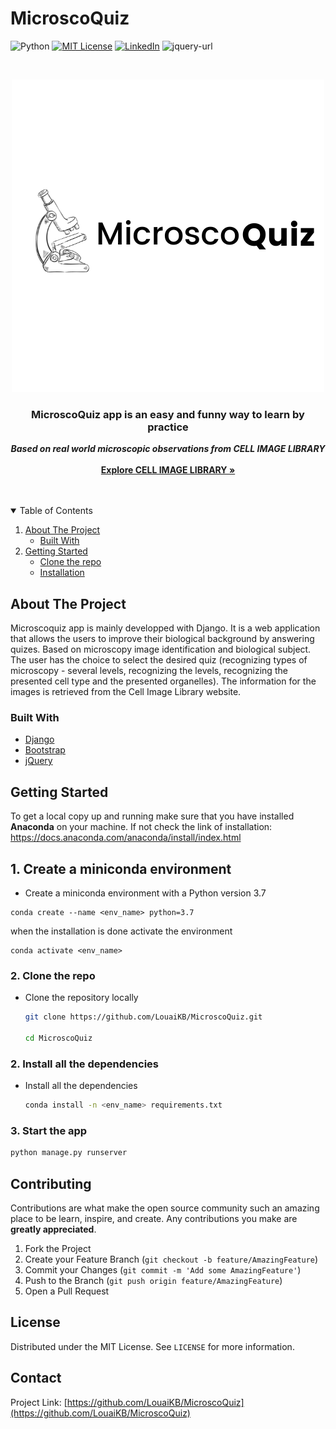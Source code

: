 # MicroscoQuiz
<!--
*** Thanks for checking out the Best-README-Template. If you have a suggestion
*** that would make this better, please fork the repo and create a pull request
*** or simply open an issue with the tag "enhancement".
*** Thanks again! Now go create something AMAZING! :D
-->


<!-- PROJECT SHIELDS -->
<!--
*** I'm using markdown "reference style" links for readability.
*** Reference links are enclosed in brackets [ ] instead of parentheses ( ).
*** See the bottom of this document for the declaration of the reference variables
*** for contributors-url, forks-url, etc. This is an optional, concise syntax you may use.
*** https://www.markdownguide.org/basic-syntax/#reference-style-links
-->
![Python][python-shield]
[![MIT License][license-shield]][license-url]
[![LinkedIn][linkedin-shield]][linkedin-url]
![jquery-url][jquery]


<!-- PROJECT LOGO -->
<br />
<p align="center">
  <a href="https://github.com/othneildrew/Best-README-Template">
    <img src="biologicalquizapp/static/biologicalquizapp/MicroscoQuizrm.png" alt="Logo" >
  </a>

  <h3 align="center" style="font-weight:bold">MicroscoQuiz app is an easy and funny way to learn by practice</h3>

  <p align="center">
    <span style="font-weight:bold; font-style:italic">Based on real world microscopic observations from CELL IMAGE LIBRARY </span> 
    <br /><br>
    <a href="http://www.cellimagelibrary.org/home"><strong>Explore CELL IMAGE LIBRARY »</strong></a><br>
    <br />
    <br />

  </p>
</p>



<!-- TABLE OF CONTENTS -->
<details open="open">
  <summary>Table of Contents</summary>
  <ol>
    <li>
      <a href="#about-the-project">About The Project</a>
      <ul>
        <li><a href="#built-with">Built With</a></li>
      </ul>
    </li>
    <li>
      <a href="#getting-started">Getting Started</a>
      <ul>
        <li><a href="#clone">Clone the repo</a></li>
        <li><a href="#Installation">Installation</a></li>
      </ul>
    </li>
</details>



<!-- ABOUT THE PROJECT -->
## About The Project
Microscoquiz app is mainly developped with Django. It is a web application that allows the users to improve their biological background by answering quizes. 
Based on microscopy image identification and biological subject.
The user has the choice to select the desired quiz (recognizing types of microscopy - several levels, recognizing the
levels, recognizing the presented cell type and the presented organelles).
The information for the images is retrieved from the Cell Image Library website. 

### Built With

* [Django](https://www.djangoproject.com/)
* [Bootstrap](https://getbootstrap.com/)
* [jQuery](https://jquery.com/)




<!-- GETTING STARTED -->
## Getting Started

To get a local copy up and running make sure that you have installed **Anaconda** on your machine. If not check the link of installation: https://docs.anaconda.com/anaconda/install/index.html 

## 1. <span id="conda">Create a miniconda environment</span> 
* Create a miniconda environment with a Python version 3.7

```{sh}
conda create --name <env_name> python=3.7
```
when the installation is done activate the environment
```{sh}
conda activate <env_name>
```

### 2. <span id="clone">Clone the repo</span>  
* Clone the repository locally

  ```sh
  git clone https://github.com/LouaiKB/MicroscoQuiz.git
  
  cd MicroscoQuiz
  ```

### 2. <span id="Installation">Install all the dependencies</span>

* Install all the dependencies
   ```sh
   conda install -n <env_name> requirements.txt
   ```
### 3. Start the app
   ```sh
   python manage.py runserver
   ```




<!-- CONTRIBUTING -->
## Contributing

Contributions are what make the open source community such an amazing place to be learn, inspire, and create. Any contributions you make are **greatly appreciated**.

1. Fork the Project
2. Create your Feature Branch (`git checkout -b feature/AmazingFeature`)
3. Commit your Changes (`git commit -m 'Add some AmazingFeature'`)
4. Push to the Branch (`git push origin feature/AmazingFeature`)
5. Open a Pull Request



<!-- LICENSE -->
## License

Distributed under the MIT License. See `LICENSE` for more information.



<!-- CONTACT -->
## Contact


Project Link: [https://github.com/LouaiKB/MicroscoQuiz](https://github.com/LouaiKB/MicroscoQuiz)








<!-- MARKDOWN LINKS & IMAGES -->
<!-- https://www.markdownguide.org/basic-syntax/#reference-style-links -->
[python-shield]:https://img.shields.io/badge/Python-3.7-blue?style=for-the-badge&logo=python
[license-shield]: https://img.shields.io/badge/django-3.0.3-blue?style=for-the-badge&logo=django
[license-url]: https://www.djangoproject.com/
[linkedin-shield]:https://img.shields.io/badge/Bootstrap-4-blue?style=for-the-badge&logo=bootstrap
[linkedin-url]: https://getbootstrap.com/
[jquery]: https://img.shields.io/badge/jquery-blue?style=for-the-badge&logo=jquery
[jquery-url]: https://jquery.com/
[product-screenshot]: images/screenshot.png
